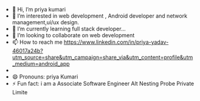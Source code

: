 - 👋 Hi, I’m priya kumari
- 👀 I’m interested in web development , Android developer and network management,ui/ux design.
- 🌱 I’m currently learning full stack developer...
- 💞️ I’m looking to collaborate on web development 
- 📫 How to reach me https://www.linkedin.com/in/priya-yadav-46017a24b?utm_source=share&utm_campaign=share_via&utm_content=profile&utm_medium=android_app
- 
- 😄 Pronouns: priya Kumari 
- ⚡ Fun fact: i am a Associate Software Engineer Alt Nesting Probe Private Limite

<!---
priya-kumari002/priya-kumari002 is a ✨ special ✨ repository because its `README.md` (this file) appears on your GitHub profile.
You can click the Preview link to take a look at your changes.
--->
